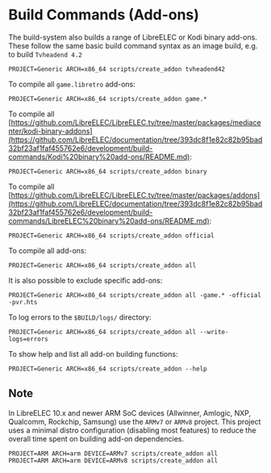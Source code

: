 # Build Commands \(Add-ons\)

The build-system also builds a range of LibreELEC or Kodi binary add-ons. These follow the same basic build command syntax as an image build, e.g. to build `Tvheadend 4.2`

```text
PROJECT=Generic ARCH=x86_64 scripts/create_addon tvheadend42
```

To compile all `game.libretro` add-ons:

```text
PROJECT=Generic ARCH=x86_64 scripts/create_addon game.*
```

To compile all [https://github.com/LibreELEC/LibreELEC.tv/tree/master/packages/mediacenter/kodi-binary-addons](https://github.com/LibreELEC/documentation/tree/393dc8f1e82c82b95bad32bf23af1faf455762e6/development/build-commands/Kodi%20binary%20add-ons/README.md):

```text
PROJECT=Generic ARCH=x86_64 scripts/create_addon binary
```

To compile all [https://github.com/LibreELEC/LibreELEC.tv/tree/master/packages/addons](https://github.com/LibreELEC/documentation/tree/393dc8f1e82c82b95bad32bf23af1faf455762e6/development/build-commands/LibreELEC%20binary%20add-ons/README.md):

```text
PROJECT=Generic ARCH=x86_64 scripts/create_addon official
```

To compile all add-ons:

```text
PROJECT=Generic ARCH=x86_64 scripts/create_addon all
```

It is also possible to exclude specific add-ons:

```text
PROJECT=Generic ARCH=x86_64 scripts/create_addon all -game.* -official -pvr.hts
```

To log errors to the `$BUILD/logs/` directory:

```text
PROJECT=Generic ARCH=x86_64 scripts/create_addon all --write-logs=errors
```

To show help and list all add-on building functions:

```text
PROJECT=Generic ARCH=x86_64 scripts/create_addon --help
```

## Note

In LibreELEC 10.x and newer ARM SoC devices \(Allwinner, Amlogic, NXP, Qualcomm, Rockchip, Samsung\) use the `ARMv7` or `ARMv8` project. This project uses a minimal distro configuration \(disabling most features\) to reduce the overall time spent on building add-on dependencies.

```text
PROJECT=ARM ARCH=arm DEVICE=ARMv7 scripts/create_addon all
PROJECT=ARM ARCH=arm DEVICE=ARMv8 scripts/create_addon all
```

